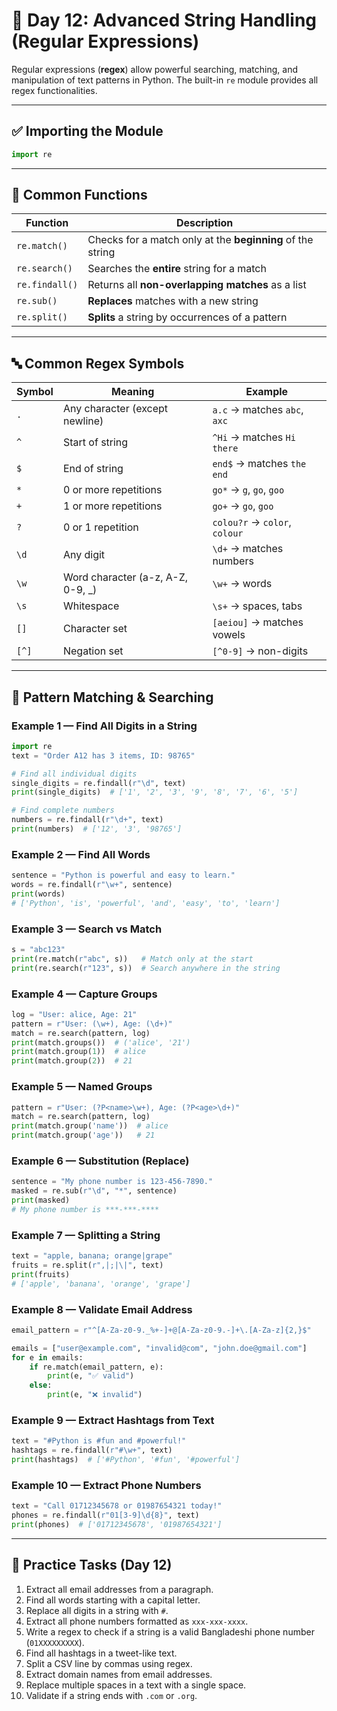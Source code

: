 # 📅 Day 12: Advanced String Handling (Regular Expressions)

Regular expressions (**regex**) allow powerful searching, matching, and manipulation of text patterns in Python. The built-in `re` module provides all regex functionalities.

---

## ✅ Importing the Module

```python
import re
```

---

## 🔹 Common Functions

| Function       | Description                                                |
| -------------- | ---------------------------------------------------------- |
| `re.match()`   | Checks for a match only at the **beginning** of the string |
| `re.search()`  | Searches the **entire** string for a match                 |
| `re.findall()` | Returns all **non-overlapping matches** as a list          |
| `re.sub()`     | **Replaces** matches with a new string                     |
| `re.split()`   | **Splits** a string by occurrences of a pattern            |

---

## 🔤 Common Regex Symbols

| Symbol | Meaning                           | Example                       |
| ------ | --------------------------------- | ----------------------------- |
| `.`    | Any character (except newline)    | `a.c` → matches `abc`, `axc`  |
| `^`    | Start of string                   | `^Hi` → matches `Hi there`    |
| `$`    | End of string                     | `end$` → matches `the end`    |
| `*`    | 0 or more repetitions             | `go*` → `g`, `go`, `goo`      |
| `+`    | 1 or more repetitions             | `go+` → `go`, `goo`           |
| `?`    | 0 or 1 repetition                 | `colou?r` → `color`, `colour` |
| `\d`   | Any digit                         | `\d+` → matches numbers       |
| `\w`   | Word character (a-z, A-Z, 0-9, _) | `\w+` → words                 |
| `\s`   | Whitespace                        | `\s+` → spaces, tabs          |
| `[]`   | Character set                     | `[aeiou]` → matches vowels    |
| `[^]`  | Negation set                      | `[^0-9]` → non-digits         |

---

## 🔎 Pattern Matching & Searching

### Example 1 — Find All Digits in a String

```python
import re
text = "Order A12 has 3 items, ID: 98765"

# Find all individual digits
single_digits = re.findall(r"\d", text)
print(single_digits)  # ['1', '2', '3', '9', '8', '7', '6', '5']

# Find complete numbers
numbers = re.findall(r"\d+", text)
print(numbers)  # ['12', '3', '98765']
```

### Example 2 — Find All Words

```python
sentence = "Python is powerful and easy to learn."
words = re.findall(r"\w+", sentence)
print(words)
# ['Python', 'is', 'powerful', 'and', 'easy', 'to', 'learn']
```

### Example 3 — Search vs Match

```python
s = "abc123"
print(re.match(r"abc", s))   # Match only at the start
print(re.search(r"123", s))  # Search anywhere in the string
```

### Example 4 — Capture Groups

```python
log = "User: alice, Age: 21"
pattern = r"User: (\w+), Age: (\d+)"
match = re.search(pattern, log)
print(match.groups())  # ('alice', '21')
print(match.group(1))  # alice
print(match.group(2))  # 21
```

### Example 5 — Named Groups

```python
pattern = r"User: (?P<name>\w+), Age: (?P<age>\d+)"
match = re.search(pattern, log)
print(match.group('name'))  # alice
print(match.group('age'))   # 21
```

### Example 6 — Substitution (Replace)

```python
sentence = "My phone number is 123-456-7890."
masked = re.sub(r"\d", "*", sentence)
print(masked)
# My phone number is ***-***-****
```

### Example 7 — Splitting a String

```python
text = "apple, banana; orange|grape"
fruits = re.split(r",|;|\|", text)
print(fruits)
# ['apple', 'banana', 'orange', 'grape']
```

### Example 8 — Validate Email Address

```python
email_pattern = r"^[A-Za-z0-9._%+-]+@[A-Za-z0-9.-]+\.[A-Za-z]{2,}$"

emails = ["user@example.com", "invalid@com", "john.doe@gmail.com"]
for e in emails:
    if re.match(email_pattern, e):
        print(e, "✅ valid")
    else:
        print(e, "❌ invalid")
```

### Example 9 — Extract Hashtags from Text

```python
text = "#Python is #fun and #powerful!"
hashtags = re.findall(r"#\w+", text)
print(hashtags)  # ['#Python', '#fun', '#powerful']
```

### Example 10 — Extract Phone Numbers

```python
text = "Call 01712345678 or 01987654321 today!"
phones = re.findall(r"01[3-9]\d{8}", text)
print(phones)  # ['01712345678', '01987654321']
```

---

## 🧠 Practice Tasks (Day 12)

1. Extract all email addresses from a paragraph.
2. Find all words starting with a capital letter.
3. Replace all digits in a string with `#`.
4. Extract all phone numbers formatted as `xxx-xxx-xxxx`.
5. Write a regex to check if a string is a valid Bangladeshi phone number (`01XXXXXXXXX`).
6. Find all hashtags in a tweet-like text.
7. Split a CSV line by commas using regex.
8. Extract domain names from email addresses.
9. Replace multiple spaces in a text with a single space.
10. Validate if a string ends with `.com` or `.org`.
